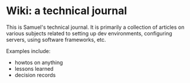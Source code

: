 # Wiki: a technical journal

This is Samuel's technical journal. It is primarily a collection of articles on various subjects related to setting up dev environments, configuring servers, using software frameworks, etc.

Examples include:
* howtos on anything
* lessons learned
* decision records

